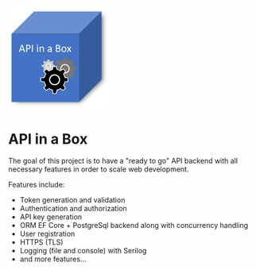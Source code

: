 <img src="./images/logo.png" width="200">

# API in a Box
The goal of this project is to have a "ready to go" API backend with all necessary features in order to scale web development. 

Features include:
- Token generation and validation 
- Authentication and authorization
- API key generation
- ORM EF Core + PostgreSql backend along with concurrency handling
- User registration
- HTTPS (TLS)
- Logging (file and console) with Serilog
- and more features...

